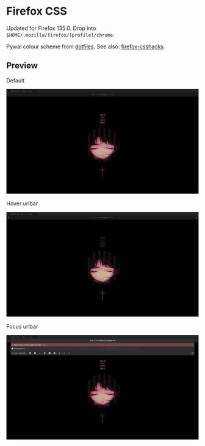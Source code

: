 # Firefox CSS

Updated for Firefox 135.0. Drop into `$HOME/.mozilla/firefox/[profile]/chrome`.

Pywal colour scheme from [dotfiles](https://github.com/blankaex/dotfiles). See also: [firefox-csshacks](https://github.com/MrOtherGuy/firefox-csshacks).

## Preview

Default

![preview default](preview/preview1.png)

Hover urlbar

![preview hover](preview/preview2.png)

Focus urlbar

![preview focus](preview/preview3.png)
